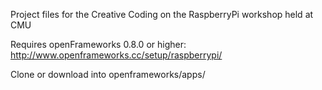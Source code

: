 Project files for the Creative Coding on the RaspberryPi workshop held at CMU

Requires openFrameworks 0.8.0 or higher: http://www.openframeworks.cc/setup/raspberrypi/

Clone or download into openframeworks/apps/
